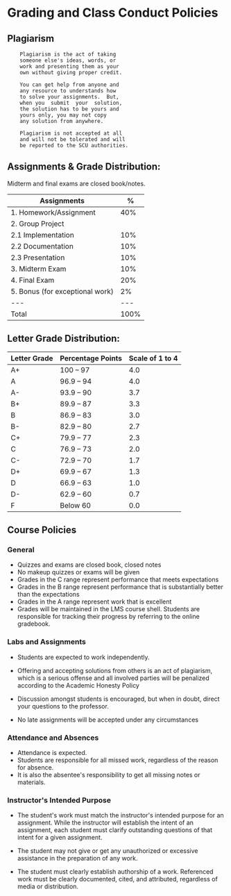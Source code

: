 # Grading and Class Conduct Policies

## Plagiarism

		Plagiarism is the act of taking 
		someone else's ideas, words, or 
		work and presenting them as your 
		own without giving proper credit. 

		You can get help from anyone and 
		any resource to understands how 
		to solve your assignments.  But, 
		when you  submit  your  solution, 
		the solution has to be yours and 
		yours only, you may not copy 
		any solution from anywhere.
		
		Plagiarism is not accepted at all
		and will not be tolerated and will 
		be reported to the SCU authorities.
		

## Assignments & Grade Distribution:

Midterm and final exams are closed book/notes.

Assignments                    | %    
-------------------------------|----
1. Homework/Assignment         | 40% 
2. Group Project               |
      2.1 Implementation       | 10%     
      2.2 Documentation        | 10%     
      2.3 Presentation         | 10%   
3. Midterm Exam                | 10%     
4. Final Exam                  | 20%  
5. Bonus (for exceptional work)| 2%  
---                            | ---
Total                          | 100% 


## Letter Grade Distribution:

Letter Grade | Percentage Points | Scale of 1 to 4
-------------| ------------------|----------------
A+           | 100 – 97          | 4.0
A            | 96.9 – 94         | 4.0
A-           | 93.9 – 90         | 3.7
B+           | 89.9 – 87         | 3.3
B            | 86.9 – 83         | 3.0
B-           | 82.9 – 80         | 2.7
C+           | 79.9 – 77         | 2.3
C            | 76.9 – 73         | 2.0
C-           | 72.9 – 70         | 1.7
D+           | 69.9 – 67         | 1.3
D            | 66.9 – 63         | 1.0
D-           | 62.9 – 60         | 0.7
F            | Below 60          | 0.0



## Course Policies

### General

* Quizzes and exams are closed book, closed notes
* No makeup quizzes or exams will be given
* Grades in the C range represent performance that meets expectations
* Grades in the B range represent performance that is substantially better
  than the expectations
* Grades in the A range represent work that is excellent
* Grades will be maintained in the LMS course shell. Students 
  are responsible for tracking their progress by referring to 
  the online gradebook.

### Labs and Assignments

* Students are expected to work independently. 
* Offering and accepting solutions from others 
  is an act of plagiarism, which is a serious offense 
  and all involved parties will be penalized according 
  to the Academic Honesty Policy

* Discussion amongst students is encouraged, but when 
  in doubt, direct your questions to the professor.

* No late assignments will be accepted under any circumstances

### Attendance and Absences

* Attendance is expected.
* Students are responsible for all missed work, 
  regardless of the reason for absence.
* It is also the absentee's responsibility to 
  get all missing notes or materials.


### Instructor's Intended Purpose

* The student's work must match the instructor's intended 
  purpose for an assignment.  While the instructor will 
  establish the intent of an assignment, each student must 
  clarify outstanding questions of that intent for a 
  given assignment.

* The student may not give or get any unauthorized or 
  excessive assistance in the preparation of any work.

* The student must clearly establish authorship of a work. 
  Referenced work must be clearly documented, cited, and 
  attributed, regardless of media or distribution.


